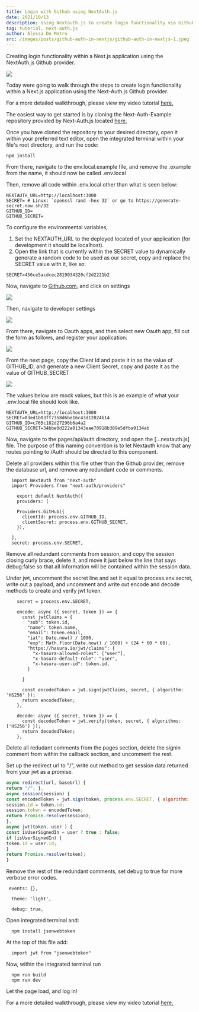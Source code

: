 ```yaml
---
title: Login with Github using NextAuth.js
date: 2021/10/13
description: Using Nextauth.js to create login functionality via Github
tag: tutorial, next-auth.js
author: Alyssa De Metro
src: /images/posts/github-auth-in-nextjs/github-auth-in-nextjs-1.jpeg
---
```


Creating login functionality within a Next.js application using the NextAuth.js Github provider.

![](/images/posts/github-auth-in-nextjs/github-auth-in-nextjs-1.jpeg)

Today were going to walk through the steps to create login functionality within a Next.js application using the Next-Auth.js Github provider.

For a more detailed walkthrough, please view my video tutorial [here.](https://www.loom.com/share/017f055a149e4fe49f810af0c040de93)

The easiest way to get started is by cloning the Next-Auth-Example repository provided by Next-Auth.js located [here.](https://github.com/nextauthjs/next-auth-example)


Once you have cloned the repository to your desired directory, open it within your preferred text editor, open the integrated terminal within your file's root directory, and run the code:
```
npm install
```

From there, navigate to the env.local.example file, and remove the .example from the name, it should now be called .env.local

Then, remove all code within .env.local other than what is seen below:

```
NEXTAUTH_URL=http://localhost:3000
SECRET= # Linux: `openssl rand -hex 32` or go to https://generate-secret.now.sh/32
GITHUB_ID=
GITHUB_SECRET=
```

To configure the environmental variables, 
1. Set the NEXTAUTH_URL to the deployed located of your application (for development it should be localhost).
2. Open the link that is currently within the SECRET value to dynamically generate a random code to be used as our secret, copy and replace the SECRET value with it, like so:
```
SECRET=456ce5acdcec2819034320cf2d2221b2
```

Now, navigate to <a target="__blank" href="https://github.com/">Github.com</a>, and click on settings

![](/images/posts/github-auth-in-nextjs/github-auth-in-nextjs-2.jpeg)

Then, navigate to developer settings

![](/images/posts/github-auth-in-nextjs/github-auth-in-nextjs-3.jpeg)

From there, navigate to Oauth apps, and then select new Oauth app, fill out the form as follows, and register your application:

![](/images/posts/github-auth-in-nextjs/github-auth-in-nextjs-4.jpeg)

From the next page, copy the Client Id and paste it in as the value of GITHUB_ID, and generate a new Client Secret, copy and paste it as the value of GITHUB_SECRET

![](/images/posts/github-auth-in-nextjs/github-auth-in-nextjs-5.jpeg)

The values below are mock values, but this is an example of what your .env.local file should look like.

```
NEXTAUTH_URL=http://localhost:3000
SECRET=03ed1b03ff7358d6be16c43d12024b14
GITHUB_ID=c765c182d27296b6a4a2
GITHUB_SECRET=34bbe0d222a01343eae70918b389e5dfba9134ab
```

Now, navigate to the pages/api/auth directory, and open the [...nextauth.js] file. The purpose of this naming convention is to let Nextauth know that any routes pointing to /Auth should be directed to this component.

Delete all providers within this file other than the Github provider, remove the database url, and remove any redundant code or comments.

```
  import NextAuth from "next-auth"
  import Providers from "next-auth/providers"

    export default NextAuth({
    providers: [

    Providers.GitHub({
      clientId: process.env.GITHUB_ID,
      clientSecret: process.env.GITHUB_SECRET,
    }),
 
  ],
  secret: process.env.SECRET,
```

 Remove all redundant comments from session, and copy the session closing curly brace, delete it, and move it just below the line that says debug:false so that all information will be contained within the session data.

 Under jwt, uncomment the secret line and set it equal to process.env.secret, write out a payload, and uncomment and write out encode and decode methods to create and verify jwt token.

  ```
      secret = process.env.SECRET,

      encode: async ({ secret, token }) => {
        const jwtClaims = {
          "sub": token.id,
          "name": token.name,
          "email": token.email,
          "iat": Date.now() / 1000,
          "exp": Math.floor(Date.now() / 1000) + (24 * 60 * 60),
          "https://hasura.io/jwt/claims": {
            "x-hasura-allowed-roles": ["user"],
            "x-hasura-default-role": "user",
            "x-hasura-user-id": token.id,
          }

        }

        const encodedToken = jwt.sign(jwtClaims, secret, { algorithm: 'HS256' });
        return encodedToken;
      },

      decode: async ({ secret, token }) => {
        const decodedToken = jwt.verify(token, secret, { algorithms: ['HS256'] });
        return decodedToken;
      },
  ```

Delete all redudant comments from the pages section, delete the signin comment from within the callback section, and uncomment the rest.

Set up the redirect url to "/", write out method to get session data returned from your jwt as a promise.

```javascript
async redirect(url, baseUrl) {
return "/"; },
async session(session) { 
const encodedToken = jwt.sign(token, process.env.SECRET, { algorithm: 'HS256' })
session.id = token.id;
session.token = encodedToken;
return Promise.resolve(session);
},
async jwt(token, user ) { 
const isUserSignedIn = user ? true : false;
if (isUserSignedIn) {
token.id = user.id;
}
return Promise.resolve(token);
}
 ```   

  Remove the rest of the redundant comments, set debug to true for more verbose error codes.

  
     events: {},

      theme: 'light',

      debug: true,
    

   Open integrated terminal and:
    
    
      npm install jsonwebtoken
    
    
  At the top of this file add:
  
    
      import jwt from "jsonwebtoken"
    

  Now, within the integrated terminal run

  
      npm run build
      npm run dev
  

  
  Let the page load, and log in!


  For a more detailed walkthrough, please view my video tutorial [here.](https://www.loom.com/share/017f055a149e4fe49f810af0c040de93)
